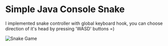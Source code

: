 # Simple Java Console Snake

I implemented snake controller with global keyboard hook, you can choose direction of it's head by pressing 'WASD' buttons =)

![Snake Game](https://encrypted-tbn0.gstatic.com/images?q=tbn:ANd9GcR-6qwdztQZz3i10y68I1yuvbmWbpYQnctzUQ&s)
